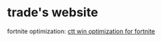# trade's website

fortnite optimization:
[ctt win optimization for fortnite](https://ttrade.github.io/fortnite%20op.json)
